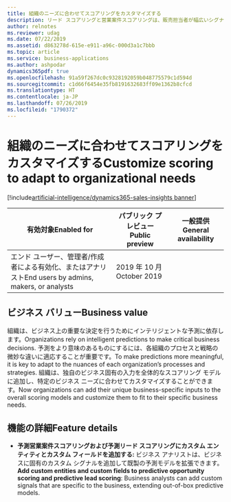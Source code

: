 ```yaml
---
title: 組織のニーズに合わせてスコアリングをカスタマイズする
description: リード スコアリングと営業案件スコアリングは、販売担当者が幅広いシグナルのセットに基づいて購入可能性をスコアリングすることで、正しいリードと営業案件に集中するのに役立ちます。 2019 年リリース ウェーブ 2 に、組織は要件に合うようにモデルの要素をパーソナライズできるようになります。 入力シグナルを変更することで、組織はスコアの正確性を高め、販売担当者が最も見込みのある取引により多くの時間を費やせるようにすることができます。
author: relnotes
ms.reviewer: udag
ms.date: 07/22/2019
ms.assetid: d863278d-615e-e911-a96c-000d3a1c7bbb
ms.topic: article
ms.service: business-applications
ms.author: ashpodar
dynamics365pdf: true
ms.openlocfilehash: 91a59f267dc0c9328192059b048775579c1d594d
ms.sourcegitcommit: c1d66f6454e35fb8191632683ff09e1362b8cfcd
ms.translationtype: HT
ms.contentlocale: ja-JP
ms.lasthandoff: 07/26/2019
ms.locfileid: "1790372"
---
```

# <a name="customize-scoring-to-adapt-to-organizational-needs"></a><span data-ttu-id="acfa7-105">組織のニーズに合わせてスコアリングをカスタマイズする</span><span class="sxs-lookup"><span data-stu-id="acfa7-105">Customize scoring to adapt to organizational needs</span></span>
[!include[artificial-intelligence/dynamics365-sales-insights banner](../includes/artificial-intelligence/dynamics365-sales-insights.md)]

| <span data-ttu-id="acfa7-106">有効対象</span><span class="sxs-lookup"><span data-stu-id="acfa7-106">Enabled for</span></span>    |  <span data-ttu-id="acfa7-107">パブリック プレビュー</span><span class="sxs-lookup"><span data-stu-id="acfa7-107">Public preview</span></span> | <span data-ttu-id="acfa7-108">一般提供</span><span class="sxs-lookup"><span data-stu-id="acfa7-108">General availability</span></span> | 
| ---------- | ---------- |---------- |
|<span data-ttu-id="acfa7-109">エンド ユーザー、管理者/作成者による有効化、またはアナリスト</span><span class="sxs-lookup"><span data-stu-id="acfa7-109">End users by admins, makers, or analysts</span></span>|<span data-ttu-id="acfa7-110">2019 年 10 月</span><span class="sxs-lookup"><span data-stu-id="acfa7-110">October 2019</span></span>| |


## <a name="business-value"></a><span data-ttu-id="acfa7-111">ビジネス バリュー</span><span class="sxs-lookup"><span data-stu-id="acfa7-111">Business value</span></span>
<!-- bv start -->
<span data-ttu-id="acfa7-112">組織は、ビジネス上の重要な決定を行うためにインテリジェントな予測に依存します。</span><span class="sxs-lookup"><span data-stu-id="acfa7-112">Organizations rely on intelligent predictions to make critical business decisions.</span></span> <span data-ttu-id="acfa7-113">予測をより意味のあるものにするには、各組織のプロセスと戦略の微妙な違いに適応することが重要です。</span><span class="sxs-lookup"><span data-stu-id="acfa7-113">To make predictions more meaningful, it is key to adapt to the nuances of each organization’s processes and strategies.</span></span> <span data-ttu-id="acfa7-114">組織は、独自のビジネス固有の入力を全体的なスコアリング モデルに追加し、特定のビジネス ニーズに合わせてカスタマイズすることができます。</span><span class="sxs-lookup"><span data-stu-id="acfa7-114">Now organizations can add their unique business-specific inputs to the overall scoring models and customize them to fit to their specific business needs.</span></span>
<!-- bv end -->



## <a name="feature-details"></a><span data-ttu-id="acfa7-115">機能の詳細</span><span class="sxs-lookup"><span data-stu-id="acfa7-115">Feature details</span></span>
<!--feature detail start -->
- <span data-ttu-id="acfa7-116">**予測営業案件スコアリングおよび予測リード スコアリングにカスタム エンティティとカスタム フィールドを追加する:** ビジネス アナリストは、ビジネスに固有のカスタム シグナルを追加して既製の予測モデルを拡張できます。</span><span class="sxs-lookup"><span data-stu-id="acfa7-116">**Add custom entities and custom fields to predictive opportunity scoring and predictive lead scoring**: Business analysts can add custom signals that are specific to the business, extending out-of-box predictive models.</span></span>
<!--feature detail end -->











